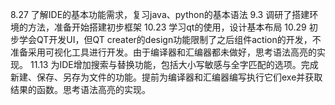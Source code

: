 8.27  了解IDE的基本功能需求，复习java、python的基本语法
9.3   调研了搭建环境的方法，准备开始搭建初步框架
10.23   学习qt的使用，设计基本布局
10.29   初步学会QT开发UI，但QT creater的design功能限制了之后组件action的开发，不准备采用可视化工具进行开发。由于编译器和汇编器都未做好，思考语法高亮的实现。
11.13   为IDE增加搜索与替换功能，包括大小写敏感与全字匹配的选项。完成新建、保存、另存为文件的功能。提前为编译器和汇编器编写执行它们exe并获取结果的函数。思考语法高亮的实现。